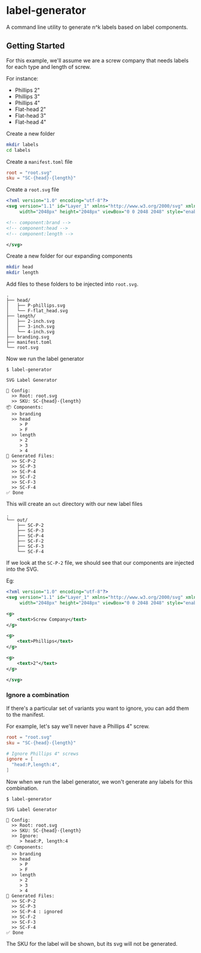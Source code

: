 # label-generator

A command line utility to generate n^k labels based on label components.

## Getting Started

For this example, we'll assume we are a screw company that needs labels for each type and length of screw.

For instance:

- Phillips 2"
- Phillips 3"
- Phillips 4"
- Flat-head 2"
- Flat-head 3"
- Flat-head 4"

Create a new folder

```bash
mkdir labels
cd labels
```

Create a `manifest.toml` file

```toml
root = "root.svg"
sku = "SC-{head}-{length}"
```

Create a `root.svg` file

```svg
<?xml version="1.0" encoding="utf-8"?>
<svg version="1.1" id="Layer_1" xmlns="http://www.w3.org/2000/svg" xmlns:xlink="http://www.w3.org/1999/xlink" x="0px" y="0px"
	 width="2048px" height="2048px" viewBox="0 0 2048 2048" style="enable-background:new 0 0 2048 2048;" xml:space="preserve">

<!-- component:brand -->
<!-- component:head -->
<!-- component:length -->

</svg>
```

Create a new folder for our expanding components

```bash
mkdir head
mkdir length
```

Add files to these folders to be injected into `root.svg`.

```
.
├── head/
│   ├── P-phillips.svg
│   └── F-flat_head.svg
├── length/
│   ├── 2-inch.svg
│   ├── 3-inch.svg
│   └── 4-inch.svg
├── branding.svg
├── manifest.toml
└── root.svg
```

Now we run the label generator

```
$ label-generator

SVG Label Generator

🔧 Config:
  >> Root: root.svg
  >> SKU: SC-{head}-{length}
📦 Components:
  >> branding
  >> head
     > P
     > F
  >> length
     > 2
     > 3
     > 4
💾 Generated Files:
  >> SC-P-2
  >> SC-P-3
  >> SC-P-4
  >> SC-F-2
  >> SC-F-3
  >> SC-F-4
✅ Done
```

This will create an `out` directory with our new label files

```
.
└── out/
    ├── SC-P-2
    ├── SC-P-3
    ├── SC-P-4
    ├── SC-F-2
    ├── SC-F-3
    └── SC-F-4
```

If we look at the `SC-P-2` file, we should see that our components are injected into the SVG.

Eg:

```svg
<?xml version="1.0" encoding="utf-8"?>
<svg version="1.1" id="Layer_1" xmlns="http://www.w3.org/2000/svg" xmlns:xlink="http://www.w3.org/1999/xlink" x="0px" y="0px"
	 width="2048px" height="2048px" viewBox="0 0 2048 2048" style="enable-background:new 0 0 2048 2048;" xml:space="preserve">

<g>
    <text>Screw Company</text>
</g>

<g>
    <text>Phillips</text>
</g>

<g>
    <text>2"</text>
</g>

</svg>
```

### Ignore a combination

If there's a particular set of variants you want to ignore, you can add them to the manifest.

For example, let's say we'll never have a Phillips 4" screw.

```toml
root = "root.svg"
sku = "SC-{head}-{length}"

# Ignore Phillips 4" screws
ignore = [
  "head:P,length:4",
]
```

Now when we run the label generator, we won't generate any labels for this combination.

```
$ label-generator

SVG Label Generator

🔧 Config:
  >> Root: root.svg
  >> SKU: SC-{head}-{length}
  >> Ignore:
     > head:P, length:4
📦 Components:
  >> branding
  >> head
     > P
     > F
  >> length
     > 2
     > 3
     > 4
💾 Generated Files:
  >> SC-P-2
  >> SC-P-3
  >> SC-P-4 : ignored
  >> SC-F-2
  >> SC-F-3
  >> SC-F-4
✅ Done
```

The SKU for the label will be shown, but its svg will not be generated.
